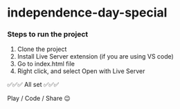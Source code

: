 # independence-day-special

### Steps to run the project

1. Clone the project
2. Install Live Server extension (if you are using VS code) 
4. Go to index.html file
5. Right click, and select Open with Live Server

✅✅✅ All set ✅✅✅

Play / Code / Share 😉
